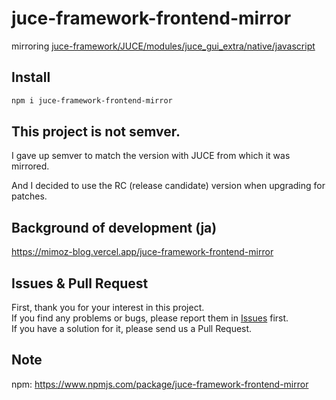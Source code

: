 # juce-framework-frontend-mirror
mirroring [juce-framework/JUCE/modules/juce_gui_extra/native/javascript](https://github.com/juce-framework/JUCE/tree/master/modules/juce_gui_extra/native/javascript)

## Install

```bash
npm i juce-framework-frontend-mirror
```

## This project is not semver.

I gave up semver to match the version with JUCE from which it was mirrored.

And I decided to use the RC (release candidate) version when upgrading for patches.

## Background of development (ja)

https://mimoz-blog.vercel.app/juce-framework-frontend-mirror

## Issues & Pull Request

First, thank you for your interest in this project.  
If you find any problems or bugs, please report them in [Issues](https://github.com/m1m0zzz/juce-framework-frontend-mirror/issues/new) first.  
If you have a solution for it, please send us a Pull Request.

## Note

npm: https://www.npmjs.com/package/juce-framework-frontend-mirror

